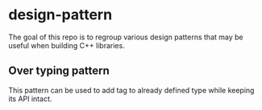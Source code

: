 # design-pattern
The goal of this repo is to regroup various design patterns that may be useful
when building C++ libraries.


## Over typing pattern
This pattern can be used to add tag to already defined type while keeping its API intact.
